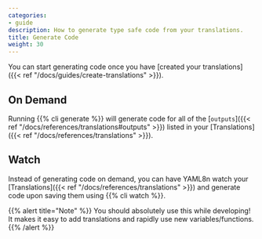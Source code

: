 ```yaml
---
categories:
- guide
description: How to generate type safe code from your translations.
title: Generate Code
weight: 30
---
```


You can start generating code once you have [created your translations]({{< ref "/docs/guides/create-translations" >}}).

## On Demand

Running {{% cli generate %}} will generate code for all of the [`outputs`]({{< ref "/docs/references/translations#outputs" >}}) listed in your [Translations]({{< ref "/docs/references/translations" >}}).

## Watch

Instead of generating code on demand, you can have YAML8n watch your [Translations]({{< ref "/docs/references/translations" >}}) and generate code upon saving them using {{% cli watch %}}.

{{% alert title="Note" %}}
You should absolutely use this while developing!  It makes it easy to add translations and rapidly use new variables/functions.
{{% /alert %}}
